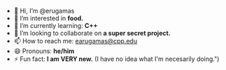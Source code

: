 - 👋 Hi, I’m @erugamas
- 👀 I’m interested in **food.**
- 🌱 I’m currently learning: **C++**
- 💞️ I’m looking to collaborate on **a super secret project.**
- 📫 How to reach me: earugamas@cpp.edu
- 😄 Pronouns: **he/him**
- ⚡ Fun fact: **I am VERY new.** (I have no idea what I'm necesarily doing.")

<!---
erugamas/erugamas is a ✨ special ✨ repository because its `README.md` (this file) appears on your GitHub profile.
You can click the Preview link to take a look at your changes.
--->
